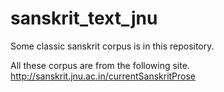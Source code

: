 # sanskrit_text_jnu

Some classic sanskrit corpus is in this repository. 

All these corpus are from the following site. http://sanskrit.jnu.ac.in/currentSanskritProse

